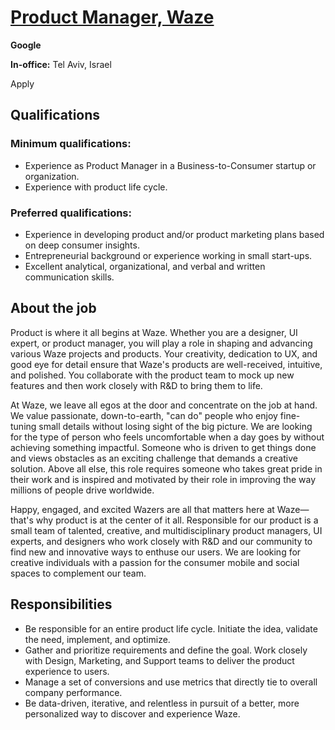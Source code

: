 # [Product Manager, Waze](https://careers.google.com/jobs/results/128581432063730374-product-manager-waze/?distance=50&has_remote=false&hl=pt_BR&jlo=pt_BR&q=Product%20Manager)

**Google**

**In-office:** Tel Aviv, Israel

Apply

## Qualifications

### Minimum qualifications:
- Experience as Product Manager in a Business-to-Consumer startup or organization.
- Experience with product life cycle.

### Preferred qualifications:
- Experience in developing product and/or product marketing plans based on deep consumer insights.
- Entrepreneurial background or experience working in small start-ups.
- Excellent analytical, organizational, and verbal and written communication skills.

## About the job

Product is where it all begins at Waze. Whether you are a designer, UI expert, or product manager, you will play a role in shaping and advancing various Waze projects and products. Your creativity, dedication to UX, and good eye for detail ensure that Waze's products are well-received, intuitive, and polished. You collaborate with the product team to mock up new features and then work closely with R&D to bring them to life.

At Waze, we leave all egos at the door and concentrate on the job at hand. We value passionate, down-to-earth, "can do" people who enjoy fine-tuning small details without losing sight of the big picture. We are looking for the type of person who feels uncomfortable when a day goes by without achieving something impactful. Someone who is driven to get things done and views obstacles as an exciting challenge that demands a creative solution. Above all else, this role requires someone who takes great pride in their work and is inspired and motivated by their role in improving the way millions of people drive worldwide.

Happy, engaged, and excited Wazers are all that matters here at Waze—that's why product is at the center of it all. Responsible for our product is a small team of talented, creative, and multidisciplinary product managers, UI experts, and designers who work closely with R&D and our community to find new and innovative ways to enthuse our users. We are looking for creative individuals with a passion for the consumer mobile and social spaces to complement our team.

## Responsibilities

- Be responsible for an entire product life cycle. Initiate the idea, validate the need, implement, and optimize.
- Gather and prioritize requirements and define the goal. Work closely with Design, Marketing, and Support teams to deliver the product experience to users.
- Manage a set of conversions and use metrics that directly tie to overall company performance.
- Be data-driven, iterative, and relentless in pursuit of a better, more personalized way to discover and experience Waze.
